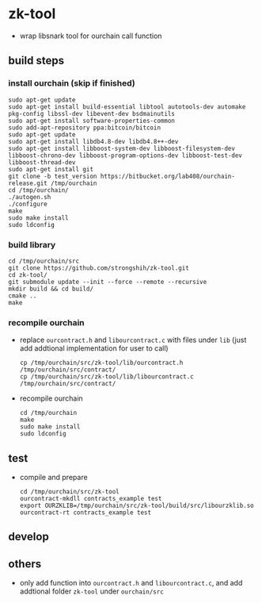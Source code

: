 # zk-tool

- wrap libsnark tool for ourchain call function

## build steps

### install ourchain (skip if finished)

```
sudo apt-get update
sudo apt-get install build-essential libtool autotools-dev automake pkg-config libssl-dev libevent-dev bsdmainutils    
sudo apt-get install software-properties-common    
sudo add-apt-repository ppa:bitcoin/bitcoin 
sudo apt-get update
sudo apt-get install libdb4.8-dev libdb4.8++-dev
sudo apt-get install libboost-system-dev libboost-filesystem-dev libboost-chrono-dev libboost-program-options-dev libboost-test-dev libboost-thread-dev
sudo apt-get install git
git clone -b test_version https://bitbucket.org/lab408/ourchain-release.git /tmp/ourchain
cd /tmp/ourchain/
./autogen.sh
./configure
make
sudo make install
sudo ldconfig
```

### build library

```
cd /tmp/ourchain/src
git clone https://github.com/strongshih/zk-tool.git
cd zk-tool/
git submodule update --init --force --remote --recursive
mkdir build && cd build/
cmake ..
make
```

### recompile ourchain

- replace `ourcontract.h` and `libourcontract.c` with files under `lib` (just add addtional implementation for user to call)

	```
	cp /tmp/ourchain/src/zk-tool/lib/ourcontract.h /tmp/ourchain/src/contract/
	cp /tmp/ourchain/src/zk-tool/lib/libourcontract.c /tmp/ourchain/src/contract/
	```

- recompile ourchain

	```
	cd /tmp/ourchain
	make
	sudo make install
	sudo ldconfig
	```

## test

- compile and prepare

	```
	cd /tmp/ourchain/src/zk-tool
	ourcontract-mkdll contracts_example test
	export OURZKLIB=/tmp/ourchain/src/zk-tool/build/src/libourzklib.so
	ourcontract-rt contracts_example test
	```
	
## develop	
	
## others

- only add function into `ourcontract.h` and `libourcontract.c`, and add addtional folder `zk-tool` under `ourchain/src`